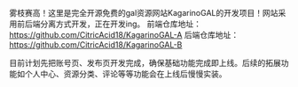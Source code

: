 雾枝赛高！这里是完全开源免费的gal资源网站KagarinoGAL的开发项目！网站采用前后端分离方式开发，正在开发ing。
前端仓库地址：
https://github.com/CitricAcid18/KagarinoGAL-A
后端仓库地址：
https://github.com/CitricAcid18/KagarinoGAL-B

目前计划先把账号页、发布页开发完成，确保基础功能完成即上线。后续的拓展功能如个人中心、资源分类、评论等等功能会在上线后慢慢实装。
